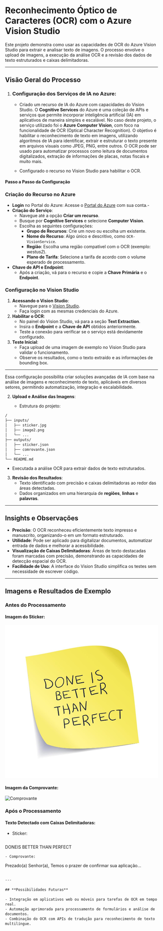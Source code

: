 
# Reconhecimento Óptico de Caracteres (OCR) com o Azure Vision Studio

Este projeto demonstra como usar as capacidades de OCR do Azure Vision Studio para extrair e analisar texto de imagens. O processo envolve o upload de imagens, a execução da análise OCR e a revisão dos dados de texto estruturados e caixas delimitadoras.

---

## **Visão Geral do Processo**

1. ### **Configuração dos Serviços de IA no Azure**:
      - Criado um recurso de IA do Azure com capacidades do Vision Studio.
      O **Cognitive Services** do Azure é uma coleção de APIs e serviços que permite incorporar inteligência artificial (IA) em aplicativos de maneira simples e escalável. No caso deste projeto, o serviço utilizado foi o **Azure Computer Vision**, com foco na funcionalidade de OCR (Optical Character Recognition).
      O objetivo é habilitar o reconhecimento de texto em imagens, utilizando algoritmos de IA para identificar, extrair e estruturar o texto presente em arquivos visuais como JPEG, PNG, entre outros. O OCR pode ser usado para automatizar processos como leitura de documentos digitalizados, extração de informações de placas, notas fiscais e muito mais.

   - Configurado o recurso no Vision Studio para habilitar o OCR.

#### **Passo a Passo da Configuração**

### **Criação do Recurso no Azure**
- **Login** no Portal do Azure: Acesse o [Portal do Azure](https://portal.azure.com) com sua conta.-
-  **Criação do Serviço**:
   - Navegue até a opção **Criar um recurso**.
   - Busque por **Cognitive Services** e selecione **Computer Vision**.
   - Escolha as seguintes configurações:
     - **Grupo de Recursos**: Crie um novo ou escolha um existente.
     - **Nome do Recurso**: Algo único e descritivo, como `OCR-VisionService`.
     - **Região**: Escolha uma região compatível com o OCR (exemplo: *westus2*).
     - **Plano de Tarifa**: Selecione a tarifa de acordo com o volume esperado de processamento.
- **Chave de API e Endpoint**:
   - Após a criação, vá para o recurso e copie a **Chave Primária** e o **Endpoint**.

### **Configuração no Vision Studio**
1. **Acessando o Vision Studio**:
   - Navegue para o [Vision Studio](https://azure.microsoft.com/en-us/products/ai-services/computer-vision/).
   - Faça login com as mesmas credenciais do Azure.
2. **Habilitar o OCR**:
   - No painel do Vision Studio, vá para a seção **Text Extraction**.
   - Insira o **Endpoint** e a **Chave de API** obtidos anteriormente.
   - Teste a conexão para verificar se o serviço está devidamente configurado.
3. **Teste Inicial**:
   - Faça upload de uma imagem de exemplo no Vision Studio para validar o funcionamento.
   - Observe os resultados, como o texto extraído e as informações de bounding box.

---

Essa configuração possibilita criar soluções avançadas de IA com base na análise de imagens e reconhecimento de texto, aplicáveis em diversos setores, permitindo automatização, integração e escalabilidade.




2. **Upload e Análise das Imagens**:

   - Estrutura do projeto:

```
/
├── inputs/
│   ├── sticker.jpg
│   ├── image2.png
│   └── ...
├── outputs/
│   ├── sticker.json
│   ├── comrovante.json
│   └── ...
└── README.md
```

   - Executada a análise OCR para extrair dados de texto estruturados.

3. **Revisão dos Resultados**:
   - Texto identificado com precisão e caixas delimitadoras ao redor das áreas detectadas.
   - Dados organizados em uma hierarquia de **regiões**, **linhas** e **palavras**.

---

## **Insights e Observações**

- **Precisão**: O OCR reconheceu eficientemente texto impresso e manuscrito, organizando-o em um formato estruturado.
- **Utilidade**: Pode ser aplicado para digitalizar documentos, automatizar entrada de dados e melhorar a acessibilidade.
- **Visualização de Caixas Delimitadoras**: Áreas de texto destacadas foram marcadas com precisão, demonstrando as capacidades de detecção espacial do OCR.
- **Facilidade de Uso**: A interface do Vision Studio simplifica os testes sem necessidade de escrever código.

---

## **Imagens e Resultados de Exemplo**

### Antes do Processamento
#### Imagem do Sticker:
![Sticker](/inputs/sticker.jpg)

#### Imagem da Comprovante:
![Comprovante](/inputs/comprovante.jpg)

### Após o Processamento
#### Texto Detectado com Caixas Delimitadoras:
- Sticker:
  ```
DONEIS
BETTER
THAN
PERFECT
  ```
- Comprovante:
  ```
  Prezado(a) Senhor(a),
  Temos o prazer de confirmar sua aplicação...
  ```

---

## **Possibilidades Futuras**

- Integração em aplicativos web ou móveis para tarefas de OCR em tempo real.
- Automação aprimorada para processamento de formulários e análise de documentos.
- Combinação do OCR com APIs de tradução para reconhecimento de texto multilíngue.


